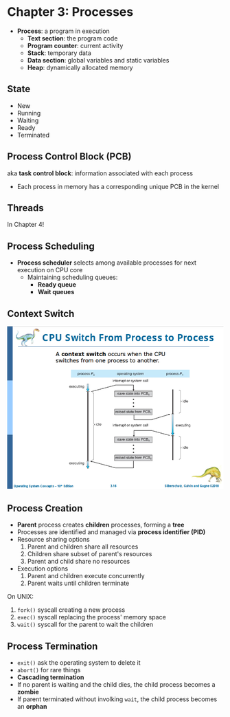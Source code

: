 # Chapter 3: Processes

- **Process**: a program in execution
  - **Text section**: the program code
  - **Program counter**: current activity
  - **Stack**: temporary data
  - **Data section**: global variables and static variables
  - **Heap**: dynamically allocated memory

## State

- New
- Running
- Waiting
- Ready
- Terminated

## Process Control Block (PCB)

aka **task control block**: information associated with each process

- Each process in memory has a corresponding unique PCB in the kernel

## Threads

In Chapter 4!

## Process Scheduling

- **Process scheduler** selects among available processes for next execution on CPU core
  - Maintaining scheduling queues:
    - **Ready queue**
    - **Wait queues**

## Context Switch

![](./img/context-switch-silde.png)

## Process Creation

- **Parent** process creates **children** processes, forming a **tree**
- Processes are identified and managed via **process identifier (PID)**
- Resource sharing options
  1. Parent and children share all resources
  2. Children share subset of parent's resources
  3. Parent and child share no resources
- Execution options
  1. Parent and children execute concurrently
  2. Parent waits until children terminate

On UNIX:

1. `fork()` syscall creating a new process
2. `exec()` syscall replacing the process' memory space
3. `wait()` syscall for the parent to wait the children

## Process Termination

- `exit()` ask the operating system to delete it
- `abort()` for rare things
- **Cascading termination**
- If no parent is waiting and the child dies, the child process becomes a **zombie**
- If parent terminated without involking `wait`, the child process becomes an **orphan**
